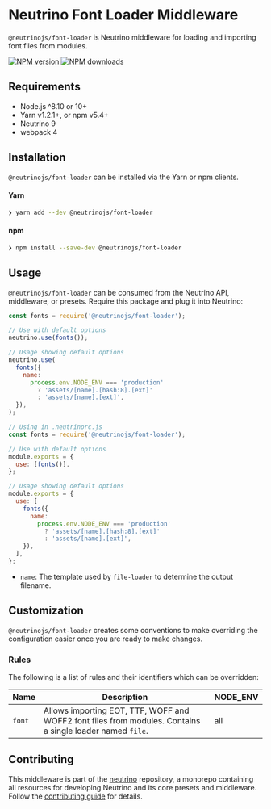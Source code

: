 # Neutrino Font Loader Middleware

`@neutrinojs/font-loader` is Neutrino middleware for loading and importing font
files from modules.

[![NPM version][npm-image]][npm-url] [![NPM downloads][npm-downloads]][npm-url]

## Requirements

- Node.js ^8.10 or 10+
- Yarn v1.2.1+, or npm v5.4+
- Neutrino 9
- webpack 4

## Installation

`@neutrinojs/font-loader` can be installed via the Yarn or npm clients.

#### Yarn

```bash
❯ yarn add --dev @neutrinojs/font-loader
```

#### npm

```bash
❯ npm install --save-dev @neutrinojs/font-loader
```

## Usage

`@neutrinojs/font-loader` can be consumed from the Neutrino API, middleware, or
presets. Require this package and plug it into Neutrino:

```js
const fonts = require('@neutrinojs/font-loader');

// Use with default options
neutrino.use(fonts());

// Usage showing default options
neutrino.use(
  fonts({
    name:
      process.env.NODE_ENV === 'production'
        ? 'assets/[name].[hash:8].[ext]'
        : 'assets/[name].[ext]',
  }),
);
```

```js
// Using in .neutrinorc.js
const fonts = require('@neutrinojs/font-loader');

// Use with default options
module.exports = {
  use: [fonts()],
};

// Usage showing default options
module.exports = {
  use: [
    fonts({
      name:
        process.env.NODE_ENV === 'production'
          ? 'assets/[name].[hash:8].[ext]'
          : 'assets/[name].[ext]',
    }),
  ],
};
```

- `name`: The template used by `file-loader` to determine the output filename.

## Customization

`@neutrinojs/font-loader` creates some conventions to make overriding the
configuration easier once you are ready to make changes.

### Rules

The following is a list of rules and their identifiers which can be overridden:

| Name   | Description                                                                                               | NODE_ENV |
| ------ | --------------------------------------------------------------------------------------------------------- | -------- |
| `font` | Allows importing EOT, TTF, WOFF and WOFF2 font files from modules. Contains a single loader named `file`. | all      |

## Contributing

This middleware is part of the
[neutrino](https://github.com/neutrinojs/neutrino) repository, a monorepo
containing all resources for developing Neutrino and its core presets and
middleware. Follow the
[contributing guide](https://neutrinojs.org/contributing/) for details.

[npm-image]: https://img.shields.io/npm/v/@neutrinojs/font-loader.svg
[npm-downloads]: https://img.shields.io/npm/dt/@neutrinojs/font-loader.svg
[npm-url]: https://www.npmjs.com/package/@neutrinojs/font-loader
